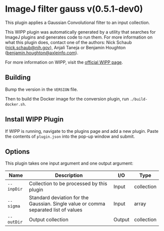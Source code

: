 # ImageJ filter gauss v(0.5.1-dev0)

This plugin applies a Gaussian Convolutional filter to an input collection.

This WIPP plugin was automatically generated by a utility that searches for
ImageJ plugins and generates code to run them. For more information on what this
plugin does, contact one of the authors: Nick Schaub (nick.schaub@nih.gov),
Anjali Taneja or Benjamin Houghton (benjamin.houghton@axleinfo.com).

For more information on WIPP, visit the [official WIPP page](https://isg.nist.gov/deepzoomweb/software/wipp).

## Building

Bump the version in the `VERSION` file.

Then to build the Docker image for the conversion plugin, run
`./build-docker.sh`.

## Install WIPP Plugin

If WIPP is running, navigate to the plugins page and add a new plugin.
Paste the contents of `plugin.json` into the pop-up window and submit.

## Options

This plugin takes one input argument and one output argument:

| Name       | Description                                                                                | I/O    | Type       |
| ---------- | ------------------------------------------------------------------------------------------ | ------ | ---------- |
| `--inpDir` | Collection to be processed by this plugin                                                  | Input  | collection |
| `--sigma` | Standard deviation for the Gaussian. Single value or comma separated list of values  | Input  | array      |
| `--outDir` | Output collection                                                                          | Output | collection |
